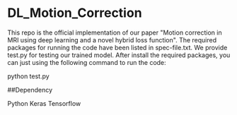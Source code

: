# DL_Motion_Correction

This repo is the official implementation of our paper "Motion correction in MRI using deep learning and a novel hybrid loss function". The required packages for running the code have been listed in spec-file.txt. We provide test.py for testing our trained model. After install the required packages, you can just using the following command to run the code:

python test.py



##Dependency

Python Keras Tensorflow
